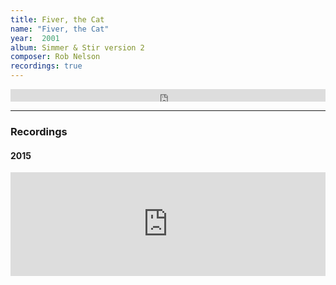 ```yaml
---
title: Fiver, the Cat
name: "Fiver, the Cat"
year:  2001
album: Simmer & Stir version 2
composer: Rob Nelson
recordings: true
---
```


<iframe width="100%" height="20" scrolling="no" frameborder="no" allow="autoplay" src="https://w.soundcloud.com/player/?url=https%3A//api.soundcloud.com/tracks/167642229&color=%23ff5500&inverse=false&auto_play=false&show_user=true"></iframe>

<hr/>
<h3>Recordings</h3>

<h4>2015</h4>
<iframe width="100%" height="166" scrolling="no" frameborder="no" allow="autoplay" src="https://w.soundcloud.com/player/?url=https%3A//api.soundcloud.com/tracks/167642229&color=%23ff5500&auto_play=false&hide_related=false&show_comments=true&show_user=true&show_reposts=false&show_teaser=true"></iframe>

